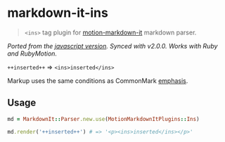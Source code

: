 # markdown-it-ins

> `<ins>` tag plugin for [motion-markdown-it](https://github.com/digitalmoksha/motion-markdown-it) markdown parser.

_Ported from the [javascript version](https://github.com/markdown-it/markdown-it-ins). Synced with v2.0.0. Works with Ruby and RubyMotion._

`++inserted++` => `<ins>inserted</ins>`

Markup uses the same conditions as CommonMark [emphasis](http://spec.commonmark.org/0.15/#emphasis-and-strong-emphasis).

## Usage

```ruby
md = MarkdownIt::Parser.new.use(MotionMarkdownItPlugins::Ins)

md.render('++inserted++') # => '<p><ins>inserted</ins></p>'
```
